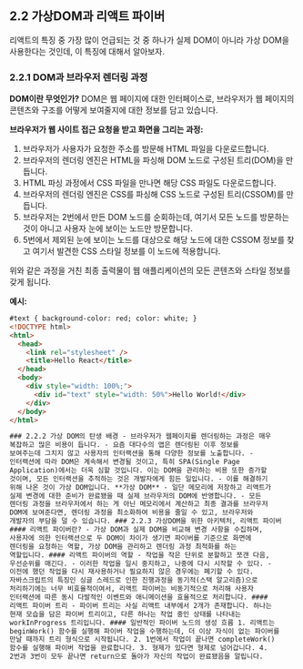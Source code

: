 ## 2.2 가상DOM과 리액트 파이버

리액트의 특징 중 가장 많이 언급되는 것 중 하나가 실제 DOM이 아니라 가상 DOM을 사용한다는 것인데, 이 특징에 대해서 알아보자.

### 2.2.1 DOM과 브라우저 렌더링 과정

**DOM이란 무엇인가?**
DOM은 웹 페이지에 대한 인터페이스로, 브라우저가 웹 페이지의 콘텐츠와 구조를 어떻게 보여줄지에 대한 정보를 담고 있습니다.

**브라우저가 웹 사이트 접근 요청을 받고 화면을 그리는 과정:**

1. 브라우저가 사용자가 요청한 주소를 방문해 HTML 파일을 다운로드합니다.
2. 브라우저의 렌더링 엔진은 HTML을 파싱해 DOM 노드로 구성된 트리(DOM)을 만듭니다.
3. HTML 파싱 과정에서 CSS 파일을 만나면 해당 CSS 파일도 다운로드합니다.
4. 브라우저의 렌더링 엔진은 CSS를 파싱해 CSS 노드로 구성된 트리(CSSOM)를 만듭니다.
5. 브라우저는 2번에서 만든 DOM 노드를 순회하는데, 여기서 모든 노드를 방문하는 것이 아니고 사용자 눈에 보이는 노드만 방문합니다.
6. 5번에서 제외된 눈에 보이는 노드를 대상으로 해당 노드에 대한 CSSOM 정보를 찾고 여기서 발견한 CSS 스타일 정보를 이 노드에 적용합니다.

위와 같은 과정을 거친 최종 출력물이 웹 애플리케이션의 모든 콘텐츠와 스타일 정보를 갖게 됩니다.

**예시:**

```html
#text { background-color: red; color: white; }
<!DOCTYPE html>
<html>
  <head>
    <link rel="stylesheet" />
    <title>Hello React</title>
  </head>
  <body>
    <div style="width: 100%;">
      <div id="text" style="width: 50%">Hello World!</div>
    </div>
  </body>
</html>

### 2.2.2 가상 DOM의 탄생 배경 - 브라우저가 웹페이지를 렌더링하는 과정은 매우
복잡하고 많은 비용이 듭니다. - 요즘 대다수의 앱은 렌더링된 이후 정보를
보여주는데 그치지 않고 사용자의 인터랙션을 통해 다양한 정보를 노출합니다. -
인터랙션에 따라 DOM은 계속해서 변경될 것이고, 특히 SPA(Single Page
Application)에서는 더욱 심할 것입니다. 이는 DOM을 관리하는 비용 또한 증가할
것이며, 모든 인터랙션을 추적하는 것은 개발자에게 힘든 일입니다. - 이를 해결하기
위해 나온 것이 가상 DOM입니다. **가상 DOM** - 일단 메모리에 저장하고 리액트가
실제 변경에 대한 준비가 완료됐을 때 실제 브라우저의 DOM에 반영합니다. - 모든
렌더링 과정을 브라우저에서 하는 게 아닌 메모리에서 계산하고 최종 결과를 브라우저
DOM에 보여준다면, 렌더링 과정을 최소화하여 비용을 줄일 수 있고, 브라우저와
개발자의 부담을 덜 수 있습니다. ### 2.2.3 가상DOM을 위한 아키텍처, 리액트 파이버
#### 리액트 파이버란? - 가상 DOM과 실제 DOM을 비교해 변경 사항을 수집하며,
사용자에 의한 인터랙션으로 두 DOM이 차이가 생기면 파이버를 기준으로 화면에
렌더링을 요청하는 역할, 가상 DOM을 관리하고 렌더링 과정 최적화를 하는
역할입니다. #### 리액트 파이버의 역할 - 작업을 작은 단위로 분할하고 쪼갠 다음,
우선순위를 매긴다. - 이러한 작업을 일시 중지하고, 나중에 다시 시작할 수 있다. -
이전에 했던 작업을 다시 재사용하거나 필요하지 않은 경우에는 폐기할 수 있다.
자바스크립트의 특징인 싱글 스레드로 인한 진행과정을 동기적(스택 알고리즘)으로
처리하기에는 너무 비효율적이여서, 리액트 파이버는 비동기적으로 처리해 사용자
인터랙션에 따른 동시 다발적인 이벤트와 애니메이션을 효율적으로 처리합니다. ####
리액트 파이버 트리 - 파이버 트리는 사실 리액트 내부에서 2개가 존재합니다. 하나는
현재 모습을 담은 파이버 트리이고, 다른 하나는 작업 중인 상태를 나타내는
workInProgress 트리입니다. #### 일반적인 파이버 노드의 생성 흐름 1. 리액트는
beginWork() 함수를 실행해 파이버 작업을 수행하는데, 더 이상 자식이 없는 파이버를
만날 때까지 트리 형식으로 시작됩니다. 2. 1번에서 작업이 끝나면 completeWork()
함수를 실행해 파이버 작업을 완료합니다. 3. 형제가 있다면 형제로 넘어갑니다. 4.
2번과 3번이 모두 끝나면 return으로 돌아가 자신의 작업이 완료됐음을 알립니다.
```

